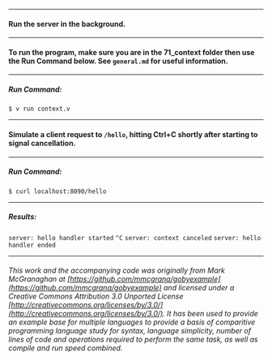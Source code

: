 ___
#### Run the server in the background.
___
#### To run the program, make sure you are in the 71_context folder then use the Run Command below. See `general.md` for useful information.
___
##### Run Command:

`$ v run context.v`
___
#### Simulate a client request to `/hello`, hitting Ctrl+C shortly after starting to signal cancellation.
___
##### Run Command:

`$ curl localhost:8090/hello`
___
##### Results:

`server: hello handler started`
`^C`
`server: context canceled`
`server: hello handler ended`
___

###### This work and the accompanying code was originally from Mark McGranaghan at [https://github.com/mmcgrana/gobyexample](https://github.com/mmcgrana/gobyexample) and licensed under a Creative Commons Attribution 3.0 Unported License [http://creativecommons.org/licenses/by/3.0/](http://creativecommons.org/licenses/by/3.0/). It has been used to provide an example base for multiple languages to provide a basis of comparitive programming language study for syntax, language simplicity, number of lines of code and operations required to perform the same task, as well as compile and run speed combined.